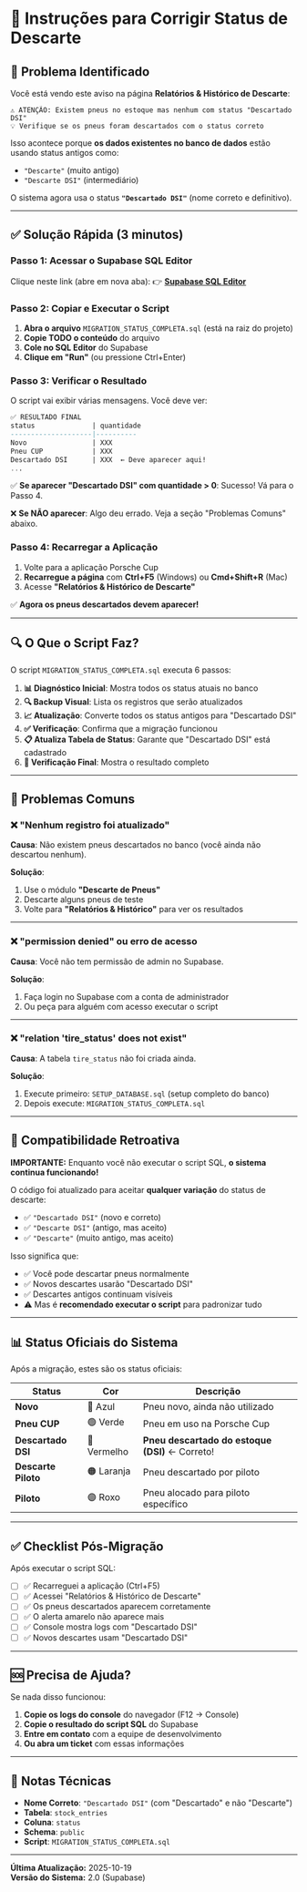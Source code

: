 # 🔧 Instruções para Corrigir Status de Descarte

## 🎯 Problema Identificado

Você está vendo este aviso na página **Relatórios & Histórico de Descarte**:

```
⚠️ ATENÇÃO: Existem pneus no estoque mas nenhum com status "Descartado DSI"
💡 Verifique se os pneus foram descartados com o status correto
```

Isso acontece porque **os dados existentes no banco de dados** estão usando status antigos como:
- `"Descarte"` (muito antigo)
- `"Descarte DSI"` (intermediário)

O sistema agora usa o status **`"Descartado DSI"`** (nome correto e definitivo).

---

## ✅ Solução Rápida (3 minutos)

### Passo 1: Acessar o Supabase SQL Editor

Clique neste link (abre em nova aba):
👉 **[Supabase SQL Editor](https://supabase.com/dashboard/project/nflgqugaabtxzifyhjor/sql)**

### Passo 2: Copiar e Executar o Script

1. **Abra o arquivo** `MIGRATION_STATUS_COMPLETA.sql` (está na raiz do projeto)
2. **Copie TODO o conteúdo** do arquivo
3. **Cole no SQL Editor** do Supabase
4. **Clique em "Run"** (ou pressione Ctrl+Enter)

### Passo 3: Verificar o Resultado

O script vai exibir várias mensagens. Você deve ver:

```sql
✅ RESULTADO FINAL
status              | quantidade
--------------------|----------
Novo                | XXX
Pneu CUP            | XXX
Descartado DSI      | XXX  ← Deve aparecer aqui!
...
```

✅ **Se aparecer "Descartado DSI" com quantidade > 0**: Sucesso! Vá para o Passo 4.

❌ **Se NÃO aparecer**: Algo deu errado. Veja a seção "Problemas Comuns" abaixo.

### Passo 4: Recarregar a Aplicação

1. Volte para a aplicação Porsche Cup
2. **Recarregue a página** com **Ctrl+F5** (Windows) ou **Cmd+Shift+R** (Mac)
3. Acesse **"Relatórios & Histórico de Descarte"**

✅ **Agora os pneus descartados devem aparecer!**

---

## 🔍 O Que o Script Faz?

O script `MIGRATION_STATUS_COMPLETA.sql` executa 6 passos:

1. **📊 Diagnóstico Inicial**: Mostra todos os status atuais no banco
2. **🔍 Backup Visual**: Lista os registros que serão atualizados
3. **📈 Atualização**: Converte todos os status antigos para "Descartado DSI"
4. **✅ Verificação**: Confirma que a migração funcionou
5. **📋 Atualiza Tabela de Status**: Garante que "Descartado DSI" está cadastrado
6. **🎯 Verificação Final**: Mostra o resultado completo

---

## 🚨 Problemas Comuns

### ❌ "Nenhum registro foi atualizado"

**Causa**: Não existem pneus descartados no banco (você ainda não descartou nenhum).

**Solução**: 
1. Use o módulo **"Descarte de Pneus"**
2. Descarte alguns pneus de teste
3. Volte para **"Relatórios & Histórico"** para ver os resultados

---

### ❌ "permission denied" ou erro de acesso

**Causa**: Você não tem permissão de admin no Supabase.

**Solução**:
1. Faça login no Supabase com a conta de administrador
2. Ou peça para alguém com acesso executar o script

---

### ❌ "relation 'tire_status' does not exist"

**Causa**: A tabela `tire_status` não foi criada ainda.

**Solução**:
1. Execute primeiro: `SETUP_DATABASE.sql` (setup completo do banco)
2. Depois execute: `MIGRATION_STATUS_COMPLETA.sql`

---

## 🔄 Compatibilidade Retroativa

**IMPORTANTE:** Enquanto você não executar o script SQL, **o sistema continua funcionando!**

O código foi atualizado para aceitar **qualquer variação** do status de descarte:
- ✅ `"Descartado DSI"` (novo e correto)
- ✅ `"Descarte DSI"` (antigo, mas aceito)
- ✅ `"Descarte"` (muito antigo, mas aceito)

Isso significa que:
- ✅ Você pode descartar pneus normalmente
- ✅ Novos descartes usarão "Descartado DSI"
- ✅ Descartes antigos continuam visíveis
- ⚠️ Mas é **recomendado executar o script** para padronizar tudo

---

## 📊 Status Oficiais do Sistema

Após a migração, estes são os status oficiais:

| Status | Cor | Descrição |
|--------|-----|-----------|
| **Novo** | 🔵 Azul | Pneu novo, ainda não utilizado |
| **Pneu CUP** | 🟢 Verde | Pneu em uso na Porsche Cup |
| **Descartado DSI** | 🔴 Vermelho | **Pneu descartado do estoque (DSI)** ← Correto! |
| **Descarte Piloto** | 🟠 Laranja | Pneu descartado por piloto |
| **Piloto** | 🟣 Roxo | Pneu alocado para piloto específico |

---

## ✅ Checklist Pós-Migração

Após executar o script SQL:

- [ ] ✅ Recarreguei a aplicação (Ctrl+F5)
- [ ] ✅ Acessei "Relatórios & Histórico de Descarte"
- [ ] ✅ Os pneus descartados aparecem corretamente
- [ ] ✅ O alerta amarelo não aparece mais
- [ ] ✅ Console mostra logs com "Descartado DSI"
- [ ] ✅ Novos descartes usam "Descartado DSI"

---

## 🆘 Precisa de Ajuda?

Se nada disso funcionou:

1. **Copie os logs do console** do navegador (F12 → Console)
2. **Copie o resultado do script SQL** do Supabase
3. **Entre em contato** com a equipe de desenvolvimento
4. **Ou abra um ticket** com essas informações

---

## 📝 Notas Técnicas

- **Nome Correto**: `"Descartado DSI"` (com "Descartado" e não "Descarte")
- **Tabela**: `stock_entries`
- **Coluna**: `status`
- **Schema**: `public`
- **Script**: `MIGRATION_STATUS_COMPLETA.sql`

---

**Última Atualização:** 2025-10-19  
**Versão do Sistema:** 2.0 (Supabase)
